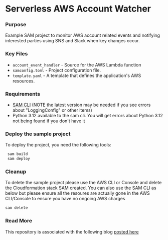 # Serverless AWS Account Watcher

### Purpose
Example SAM project to monitor AWS account related events and notifying interested parties using SNS and Slack when key changes occur.

### Key Files

- `account_event_handler` - Source for the AWS Lambda function
- `samconfig.toml` - Project configuration file.
- `template.yaml` - A template that defines the application's AWS resources.

### Requirements

-   [SAM CLI](https://docs.aws.amazon.com/serverless-application-model/latest/developerguide/install-sam-cli.html) (NOTE the latest version may be needed if you see errors about "LoggingConfig" or other items)
-   Python 3.12 available to the sam cli. You will get errors about Python 3.12 not being found if you don't have it

### Deploy the sample project

To deploy the project, you need the following tools:

```bash
 sam build
 sam deploy
```

### Cleanup

To delete the sample project please use the AWS CLI or Console and delete the Cloudformation stack SAM created. You can also use the SAM CLI as below but please ensure all the resoures are actually gone in the AWS CLI/Console to ensure you have no ongoing AWS charges

```bash
sam delete
```

### Read More

This repository is associated with the following blog [posted here](https://darryl-ruggles.cloud/serverless-aws-account-watcher) 
